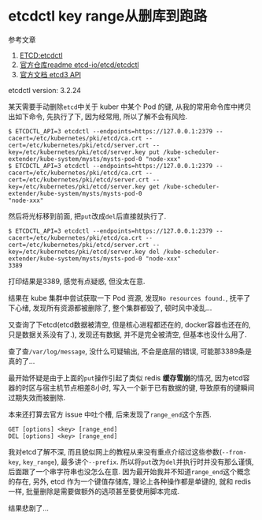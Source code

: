 # etcdctl key range从删库到跑路

参考文章

1. [ETCD:etcdctl](https://www.codenong.com/p11934614/)
2. [官方仓库readme etcd-io/etcd/etcdctl](https://github.com/etcd-io/etcd/tree/master/etcdctl)
3. [官方文档 etcd3 API](https://etcd.io/docs/v3.3.12/learning/api/)

etcdctl version: 3.2.24

某天需要手动删除`etcd`中关于 kuber 中某个 Pod 的键, 从我的常用命令库中拷贝出如下命令, 先执行了下, 因为经常用, 所以了解不会有风险.

```log
$ ETCDCTL_API=3 etcdctl --endpoints=https://127.0.0.1:2379 --cacert=/etc/kubernetes/pki/etcd/ca.crt --cert=/etc/kubernetes/pki/etcd/server.crt --key=/etc/kubernetes/pki/etcd/server.key put /kube-scheduler-extender/kube-system/mysts/mysts-pod-0 "node-xxx"
$ ETCDCTL_API=3 etcdctl --endpoints=https://127.0.0.1:2379 --cacert=/etc/kubernetes/pki/etcd/ca.crt --cert=/etc/kubernetes/pki/etcd/server.crt --key=/etc/kubernetes/pki/etcd/server.key get /kube-scheduler-extender/kube-system/mysts/mysts-pod-0 
"node-xxx"
```

然后将光标移到前面, 把`put`改成`del`后直接就执行了.

```log
$ ETCDCTL_API=3 etcdctl --endpoints=https://127.0.0.1:2379 --cacert=/etc/kubernetes/pki/etcd/ca.crt --cert=/etc/kubernetes/pki/etcd/server.crt --key=/etc/kubernetes/pki/etcd/server.key del /kube-scheduler-extender/kube-system/mysts/mysts-pod-0 "node-xxx"
3389
```

打印结果是3389, 感觉有点疑惑, 但没太在意.

结果在 kube 集群中尝试获取一下 Pod 资源, 发现`No resources found.`, 抚平了下心绪, 发现所有资源都被删除了, 整个集群都毁了, 顿时风中凌乱...

又查询了下etcd(etcd数据被清空, 但是核心进程都还在的, docker容器也还在的, 只是数据关系没有了.), 发现还有数据, 并不是完全被清空, 但基本也没什么用了.

查了查`/var/log/message`, 没什么可疑输出, 不会是底层的错误, 可能那3389条是真的了...

最开始怀疑是由于上面的`put`操作引起了类似 redis **缓存雪崩**的情况, 因为etcd容器的时区与宿主机节点相差8小时, 写入一个新于已有数据的键, 导致原有的键瞬间过期失效而被删除.

本来还打算去官方 issue 中吐个槽, 后来发现了`range_end`这个东西.

```
GET [options] <key> [range_end]
DEL [options] <key> [range_end]
```

我对etcd了解不深, 而且貌似网上的教程从来没有重点介绍过这些参数(`--from-key`, `key_range`), 最多讲个`--prefix`. 所以将`put`改为`del`并执行时并没有那么谨慎, 后面跟了一个串字符串也没怎么在意. 因为最开始我并不知道`range_end`这个概念的存在, 另外, etcd 作为一个键值存储库, 理论上各种操作都是单键的, 就和 redis 一样, 批量删除是需要做额外的选项甚至要使用脚本完成. 

结果悲剧了...
